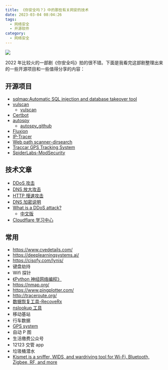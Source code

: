 ```yaml
---
title: 《你安全吗？》中的那些有关网安的技术
date: 2023-03-04 08:04:26
tags:
  - 网络安全
  - 开源软件
category:
  - 网络安全
---
```


![](https://user-images.githubusercontent.com/40328786/222858115-535baa65-46d3-4e0b-9894-0eb5d3a9ddeb.png)

2022 年比较火的一部剧《你安全吗》拍的很不错。下面是我看完这部剧整理出来的一些开源项目和一些值得分享的内容：

## 开源项目

- [sqlmap:Automatic SQL injection and database takeover tool](https://sqlmap.org/)
- [vulscan](https://www.computec.ch/projekte/vulscan/)
  - [vulscan](https://github.com/scipag/vulscan)
- [Certbot](https://github.com/certbot/certbot)
- [autospy](http://www.sleuthkit.org/autopsy/)
  - [autospy_github](https://github.com/sleuthkit/autopsy)
- [Fluxion](https://fluxionnetwork.github.io/fluxion/)
- [IP-Tracer](https://github.com/rajkumardusad/IP-Tracer)
- [Web path scanner-dirsearch](https://github.com/maurosoria/dirsearch)
- [Traccar GPS Tracking System](https://github.com/traccar/traccar)
- [SpiderLabs-ModSecurity](https://github.com/SpiderLabs/ModSecurity)

## 技术文章

- [DDoS 攻击](https://www.microsoft.com/zh-cn/security/business/security-101/what-is-a-ddos-attack)
- [DNS 放大攻击](https://www.cloudflare.com/zh-cn/learning/ddos/dns-amplification-ddos-attack/)
- [HTTP 慢速攻击](https://www.cnblogs.com/endust/p/11960901.html)
- [DNS 加密说明](https://blog.cloudflare.com/zh-cn/dns-encryption-explained-zh-cn/)
- [What is a DDoS attack?](https://www.cloudflare.com/learning/ddos/what-is-a-ddos-attack/)
  - [中文版](https://www.cloudflare.com/zh-cn/learning/ddos/what-is-a-ddos-attack/)
- [Cloudflare 学习中心](https://www.cloudflare.com/zh-cn/learning/)

## 常用

- https://www.cvedetails.com/
- https://deeplearningsystems.ai/
- https://cisofy.com/lynis/
- 键盘劫持
- Wifi 探针
- [《Python 神经网络编程》](https://book.douban.com/subject/30192800/)
- https://nmap.org/
- https://www.pingplotter.com/
- http://traceroute.org/
- [数据恢复工具-RecoveRx](https://www.transcend-info.com/Support/Software-4)
- [nslookup 工具](https://www.nslookup.io/)
- 移动基站
- 行车数据
- [GPS system](http://www.55vi.com/)
- 自动 P 图
- 生活缴费公众号
- 12123 交管 app
- 垃圾桶潜水
- [Kismet is a sniffer, WIDS, and wardriving tool for Wi-Fi, Bluetooth, Zigbee, RF, and more](https://www.kismetwireless.net/)
